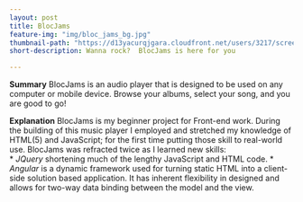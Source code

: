 ```yaml
---
layout: post
title: BlocJams
feature-img: "img/bloc_jams_bg.jpg"
thumbnail-path: "https://d13yacurqjgara.cloudfront.net/users/3217/screenshots/2030966/blocjams_1x.png"
short-description: Wanna rock?  BlocJams is here for you

---
```

__Summary__
BlocJams is an audio player that is designed to be used on any computer or mobile device.  Browse your albums, select your song, and you are good to go!

__Explanation__
BlocJams is my beginner project for Front-end work.  During the building of this music player I employed and stretched my knowledge of HTML(5) and JavaScript; for the first time putting those skill to real-world use.  BlocJams was refracted twice as I learned new skills:   
    * _JQuery_ shortening much of the lengthy JavaScript and HTML code.
    * _Angular_ is a dynamic framework used for turning static HTML into a client-side solution based application.  It has inherent flexibility in designed and allows for two-way data binding between the model and the view.
